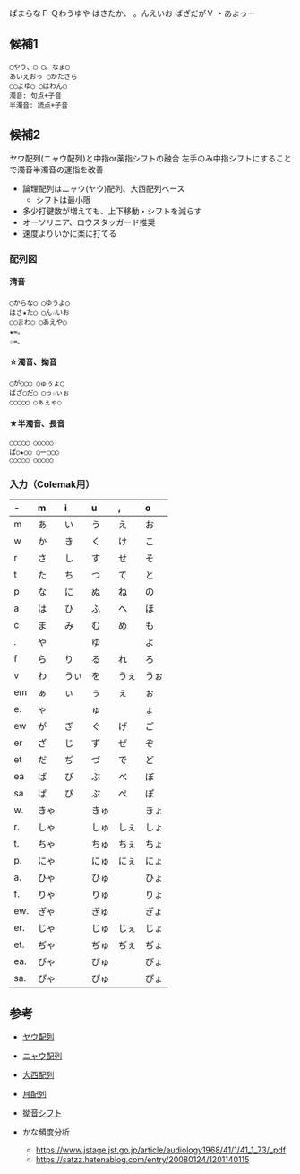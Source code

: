 ﻿
ぱまらなＦ Ｑわうゆや
はさたか、 。んえいお
ばざだがＶ ・あよっー

## 候補1

```
◯やう、◯ ◯。なま◯
あいえおっ ◯かたさら
◯◯よゆ◯ ◯はわん◯
濁音: 句点+子音
半濁音: 読点+子音
```

## 候補2

ヤウ配列(ニャウ配列)と中指or薬指シフトの融合
左手のみ中指シフトにすることで濁音半濁音の運指を改善

- 論理配列はニャウ(ヤウ)配列、大西配列ベース
  - シフトは最小限
- 多少打鍵数が増えても、上下移動・シフトを減らす
- オーソリニア、ロウスタッガード推奨
- 速度よりいかに楽に打てる

### 配列図

#### 清音
```
◯からな◯ ◯ゆうよ◯
はさ★た◯ ◯ん☆いお
◯◯まわ◯ ◯あえや◯
★=。
☆=、
```

#### ☆濁音、拗音
```
◯が◯◯◯ ◯ゅぅょ◯
ばざ◯だ◯ ◯っ☆ぃぉ
◯◯◯◯◯ ○ぁぇゃ○
```

#### ★半濁音、長音
```
◯◯◯◯◯ ○○○○○
ぱ○★○○ ◯ー◯◯◯
○○○○○ ○○○○○
```

### 入力（Colemak用）

| -    | m    | i    | u    | ,    | o    |
| :--- | :--- | :--- | :--- | :--- | :--- |
| m    | あ   | い   | う   | え   | お   |
| w    | か   | き   | く   | け   | こ   |
| r    | さ   | し   | す   | せ   | そ   |
| t    | た   | ち   | つ   | て   | と   |
| p    | な   | に   | ぬ   | ね   | の   |
| a    | は   | ひ   | ふ   | へ   | ほ   |
| c    | ま   | み   | む   | め   | も   |
| .    | や   |      | ゆ   |      | よ   |
| f    | ら   | り   | る   | れ   | ろ   |
| v    | わ   | うぃ | を   | うぇ | うぉ |
| em   | ぁ   | ぃ   | ぅ   | ぇ   | ぉ   |
| e.   | ゃ   |      | ゅ   |      | ょ   |
| ew   | が   | ぎ   | ぐ   | げ   | ご   |
| er   | ざ   | じ   | ず   | ぜ   | ぞ   |
| et   | だ   | ぢ   | づ   | で   | ど   |
| ea   | ば   | び   | ぶ   | べ   | ぼ   |
| sa   | ぱ   | ぴ   | ぷ   | ぺ   | ぽ   |
| w.   | きゃ |      | きゅ |      | きょ |
| r.   | しゃ |      | しゅ | しぇ | しょ |
| t.   | ちゃ |      | ちゅ | ちぇ | ちょ |
| p.   | にゃ |      | にゅ | にぇ | にょ |
| a.   | ひゃ |      | ひゅ |      | ひょ |
| f.   | りゃ |      | りゅ |      | りょ |
| ew.  | ぎゃ |      | ぎゅ |      | ぎょ |
| er.  | じゃ |      | じゅ | じぇ | じょ |
| et.  | ぢゃ |      | ぢゅ | ぢぇ | ぢょ |
| ea.  | びゃ |      | びゅ |      | びょ |
| sa.  | ぴゃ |      | ぴゅ |      | ぴょ |

## 参考

- [ヤウ配列](https://yau-keyboard.webnode.jp/)
- [ニャウ配列](https://note.com/catfist/n/ne8b53d7ad831)
- [大西配列](https://o24.works/layout/)
- [月配列](http://oookaworks.seesaa.net/article/503093275.html#gsc.tab=0)
- [拗音シフト](https://kouy.exblog.jp/65499/)

- かな頻度分析
  - https://www.jstage.jst.go.jp/article/audiology1968/41/1/41_1_73/_pdf
  - https://satzz.hatenablog.com/entry/20080124/1201140115